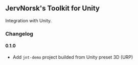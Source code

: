 ## JervNorsk's Toolkit for Unity

Integration with Unity.


### Changelog

#### 0.1.0

- Add `jnt-demo` project builded from Unity preset 3D (URP)

